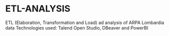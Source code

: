 # ETL-ANALYSIS
ETL (Elaboration, Transformation and Load) ad analysis of ARPA Lombardia data
Technologies used: Talend Open Studio, DBeaver and PowerBI
